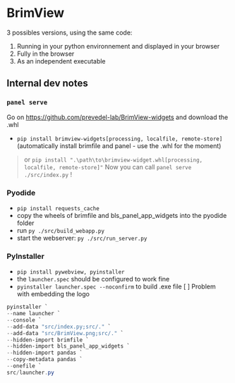 # BrimView

3 possibles versions, using the same code:
1. Running in your python environnement and displayed in your browser
2. Fully in the browser
3. As an independent executable

## Internal dev notes
### `panel serve`
Go on https://github.com/prevedel-lab/BrimView-widgets and download the .whl
- `pip install brimview-widgets[processing, localfile, remote-store]` (automatically install brimfile and panel - use the .whl for the moment)
> or `pip install ".\path\to\brimview-widget.whl[processing, localfile, remote-store]"`
Now you can call `panel serve ./src/index.py` !

### Pyodide
- `pip install requests_cache`
- copy the wheels of brimfile and bls_panel_app_widgets into the pyodide folder
- run `py ./src/build_webapp.py`
- start the webserver: `py ./src/run_server.py`

### PyInstaller
- `pip install pywebview, pyinstaller`
- the `launcher.spec` should be configured to work fine
- `pyinstaller launcher.spec --noconfirm` to build .exe file
[ ] Problem with embedding the logo

```powershell
pyinstaller `
--name launcher `
--console `
--add-data "src/index.py;src/." `
--add-data "src/BrimView.png;src/." `
--hidden-import brimfile `
--hidden-import bls_panel_app_widgets `
--hidden-import pandas `
--copy-metadata pandas `
--onefile `
src/launcher.py
```